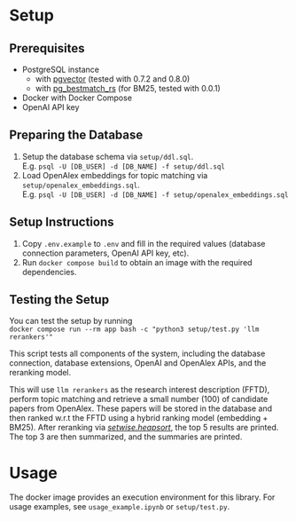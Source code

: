 # Setup

## Prerequisites

- PostgreSQL instance
    - with [pgvector](https://github.com/pgvector/pgvector) (tested with 0.7.2 and 0.8.0)
    - with [pg_bestmatch_rs](https://github.com/tensorchord/pg_bestmatch.rs) (for BM25, tested with 0.0.1)
- Docker with Docker Compose
- OpenAI API key

## Preparing the Database

1. Setup the database schema via `setup/ddl.sql`.\
   E.g. `psql -U [DB_USER] -d [DB_NAME] -f setup/ddl.sql`
2. Load OpenAlex embeddings for topic matching via `setup/openalex_embeddings.sql`.\
   E.g. `psql -U [DB_USER] -d [DB_NAME] -f setup/openalex_embeddings.sql`

## Setup Instructions

1. Copy `.env.example` to `.env` and fill in the required values (database connection parameters, OpenAI API key, etc).
2. Run `docker compose build` to obtain an image with the required dependencies.

## Testing the Setup

You can test the setup by running\
`docker compose run --rm app bash -c "python3 setup/test.py 'llm rerankers'"`

This script tests all components of the system, including the database connection, database extensions, OpenAI and
OpenAlex APIs, and the reranking model.

This will use `llm rerankers` as the research interest description (FFTD), perform topic matching and retrieve a small
number (100) of candidate papers from OpenAlex.
These papers will be stored in the database and then ranked w.r.t the FFTD using a hybrid ranking model (embedding +
BM25). After reranking via *[setwise.heapsort](https://arxiv.org/abs/2310.09497v2)*, the top 5 results are printed. The top 3 are then summarized, and the
summaries are printed.



# Usage

The docker image provides an execution environment for this library. For usage examples, see `usage_example.ipynb` or
`setup/test.py`. 
